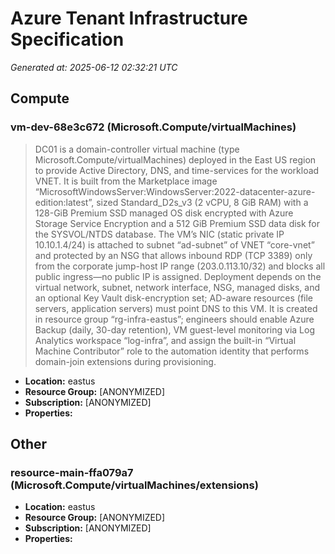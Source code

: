 # Azure Tenant Infrastructure Specification

_Generated at: 2025-06-12 02:32:21 UTC_

## Compute

### vm-dev-68e3c672 (Microsoft.Compute/virtualMachines)

> DC01 is a domain-controller virtual machine (type Microsoft.Compute/virtualMachines) deployed in the East US region to provide Active Directory, DNS, and time-services for the workload VNET. It is built from the Marketplace image “MicrosoftWindowsServer:WindowsServer:2022-datacenter-azure-edition:latest”, sized Standard_D2s_v3 (2 vCPU, 8 GiB RAM) with a 128-GiB Premium SSD managed OS disk encrypted with Azure Storage Service Encryption and a 512 GiB Premium SSD data disk for the SYSVOL/NTDS database. The VM’s NIC (static private IP 10.10.1.4/24) is attached to subnet “ad-subnet” of VNET “core-vnet” and protected by an NSG that allows inbound RDP (TCP 3389) only from the corporate jump-host IP range (203.0.113.10/32) and blocks all public ingress—no public IP is assigned. Deployment depends on the virtual network, subnet, network interface, NSG, managed disks, and an optional Key Vault disk-encryption set; AD-aware resources (file servers, application servers) must point DNS to this VM. It is created in resource group “rg-infra-eastus”; engineers should enable Azure Backup (daily, 30-day retention), VM guest-level monitoring via Log Analytics workspace “log-infra”, and assign the built-in “Virtual Machine Contributor” role to the automation identity that performs domain-join extensions during provisioning.

- **Location:** eastus
- **Resource Group:** [ANONYMIZED]
- **Subscription:** [ANONYMIZED]
- **Properties:**

## Other

### resource-main-ffa079a7 (Microsoft.Compute/virtualMachines/extensions)

- **Location:** eastus
- **Resource Group:** [ANONYMIZED]
- **Subscription:** [ANONYMIZED]
- **Properties:**
